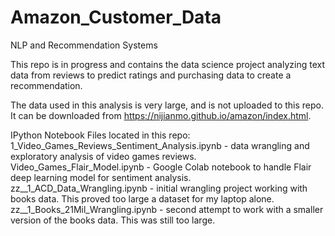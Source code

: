 # Amazon_Customer_Data
NLP and Recommendation Systems

This repo is in progress and contains the data science project analyzing text data from reviews to predict ratings and purchasing data to create a recommendation. 

The data used in this analysis is very large, and is not uploaded to this repo. It can be downloaded from https://nijianmo.github.io/amazon/index.html. 

IPython Notebook Files located in this repo:<br>
1_Video_Games_Reviews_Sentiment_Analysis.ipynb   -   data wrangling and exploratory analysis of video games reviews.<br>
Video_Games_Flair_Model.ipynb  -  Google Colab notebook to handle Flair deep learning model for sentiment analysis.<br> 
zz__1_ACD_Data_Wrangling.ipynb  -  initial wrangling project working with books data. This proved too large a dataset for my laptop alone.<br>
zz__1_Books_21Mil_Wrangling.ipynb  -  second attempt to work with a smaller version of the books data. This was still too large.
